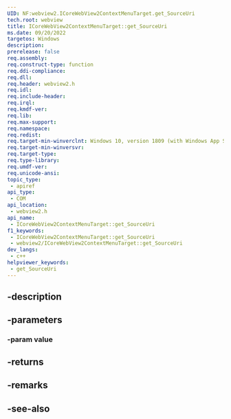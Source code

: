 ```yaml
---
UID: NF:webview2.ICoreWebView2ContextMenuTarget.get_SourceUri
tech.root: webview
title: ICoreWebView2ContextMenuTarget::get_SourceUri
ms.date: 09/20/2022
targetos: Windows
description: 
prerelease: false
req.assembly: 
req.construct-type: function
req.ddi-compliance: 
req.dll: 
req.header: webview2.h
req.idl: 
req.include-header: 
req.irql: 
req.kmdf-ver: 
req.lib: 
req.max-support: 
req.namespace: 
req.redist: 
req.target-min-winverclnt: Windows 10, version 1809 (with Windows App SDK 1.1 or later)
req.target-min-winversvr: 
req.target-type: 
req.type-library: 
req.umdf-ver: 
req.unicode-ansi: 
topic_type:
 - apiref
api_type:
 - COM
api_location:
 - webview2.h
api_name:
 - ICoreWebView2ContextMenuTarget::get_SourceUri
f1_keywords:
 - ICoreWebView2ContextMenuTarget::get_SourceUri
 - webview2/ICoreWebView2ContextMenuTarget::get_SourceUri
dev_langs:
 - c++
helpviewer_keywords:
 - get_SourceUri
---
```


## -description

## -parameters

### -param value

## -returns

## -remarks

## -see-also


